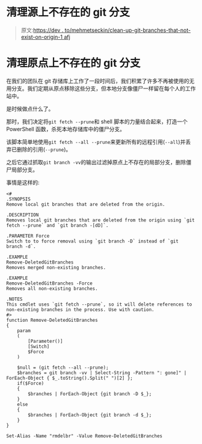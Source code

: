 # 清理源上不存在的 git 分支

> 原文:[https://dev . to/mehmetseckin/clean-up-git-branches-that-not-exist-on-origin-1 afj](https://dev.to/mehmetseckin/clean-up-git-branches-that-do-not-exist-on-origin-1afj)

# 清理原点上不存在的 git 分支

在我们的团队在 git 存储库上工作了一段时间后，我们积累了许多不再被使用的无用分支。我们定期从原点移除这些分支，但本地分支像僵尸一样留在每个人的工作站中。

是时候做点什么了。

那时，我们决定将`git fetch --prune`和 shell 脚本的力量结合起来，打造一个 PowerShell 函数，杀死本地存储库中的僵尸分支。

该脚本简单地使用`git fetch --all --prune`来更新所有的远程引用(`--all`)并丢弃已删除的引用(`--prune`)。

之后它通过抓取`git branch -vv`的输出过滤掉原点上不存在的局部分支，删除僵尸局部分支。

事情是这样的:

```
<#
.SYNOPSIS
Remove local git branches that are deleted from the origin.

.DESCRIPTION
Removes local git branches that are deleted from the origin using `git fetch --prune` and `git branch -[dD]`.

.PARAMETER Force
Switch to to force removal using `git branch -D` instead of `git branch -d`.

.EXAMPLE
Remove-DeletedGitBranches
Removes merged non-existing branches.

.EXAMPLE
Remove-DeletedGitBranches -Force
Removes all non-existing branches.

.NOTES
This cmdlet uses `git fetch --prune`, so it will delete references to non-existing branches in the process. Use with caution.
#>
function Remove-DeletedGitBranches
{
    param
    (
        [Parameter()]
        [Switch]
        $Force
    )

    $null = (git fetch --all --prune);
    $branches = git branch -vv | Select-String -Pattern ": gone]" | ForEach-Object { $_.toString().Split(" ")[2] };
    if($Force)
    {
        $branches | ForEach-Object {git branch -D $_};
    }
    else 
    {        
        $branches | ForEach-Object {git branch -d $_};        
    }
}

Set-Alias -Name "rmdelbr" -Value Remove-DeletedGitBranches 
```